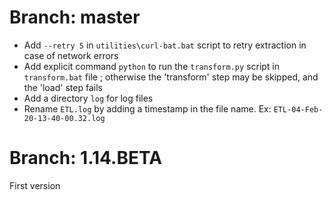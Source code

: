 # Branch: master
 - Add ```--retry 5``` in ```utilities\curl-bat.bat``` script to retry extraction in case of network errors
 - Add explicit command ```python``` to run the ```transform.py``` script in ```transform.bat``` file ; otherwise the 'transform' step may be skipped, and the 'load' step fails
 - Add a directory ```log``` for log files
 - Rename ```ETL.log``` by adding a timestamp in the file name. Ex: ```ETL-04-Feb-20-13-40-00.32.log```
 
# Branch: 1.14.BETA
First version